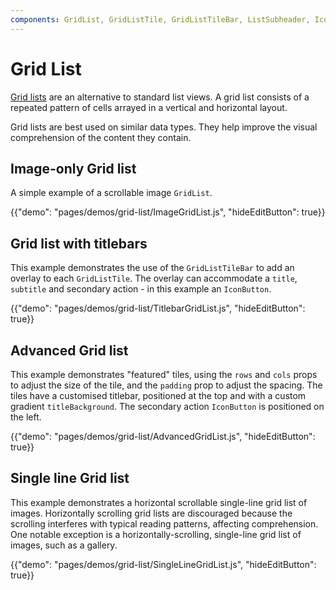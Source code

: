 ```yaml
---
components: GridList, GridListTile, GridListTileBar, ListSubheader, IconButton
---
```


# Grid List

[Grid lists](https://www.google.com/design/spec/components/grid-lists.html)
are an alternative to standard list views.
A grid list consists of a repeated pattern of cells arrayed in a vertical and horizontal layout.

Grid lists are best used on similar data types.
They help improve the visual comprehension of the content they contain.

## Image-only Grid list

A simple example of a scrollable image `GridList`.

{{"demo": "pages/demos/grid-list/ImageGridList.js", "hideEditButton": true}}

## Grid list with titlebars

This example demonstrates the use of the `GridListTileBar` to add an overlay to each `GridListTile`.
The overlay can accommodate a `title`, `subtitle` and secondary action - in this example an `IconButton`.

{{"demo": "pages/demos/grid-list/TitlebarGridList.js", "hideEditButton": true}}

## Advanced Grid list

This example demonstrates "featured" tiles, using the `rows` and `cols` props to adjust the size of the tile, and the `padding` prop to adjust the spacing.
The tiles have a customised titlebar, positioned at the top and with a custom gradient `titleBackground`.
The secondary action `IconButton` is positioned on the left.

{{"demo": "pages/demos/grid-list/AdvancedGridList.js", "hideEditButton": true}}

## Single line Grid list

This example demonstrates a horizontal scrollable single-line grid list of images.
Horizontally scrolling grid lists are discouraged because the scrolling interferes with typical reading patterns, affecting comprehension.
One notable exception is a horizontally-scrolling, single-line grid list of images, such as a gallery.

{{"demo": "pages/demos/grid-list/SingleLineGridList.js", "hideEditButton": true}}
